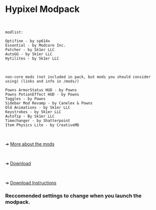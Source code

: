 # Hypixel Modpack

</br>

```|
modlist:

Optifine - by sp614x
Essential - by Modcore Inc.
Patcher - by Sk1er LLC
AutoGG - by Sk1er LLC
Hytilites - by Sk1er LLC
```

</br>

```
non-core mods (not included in pack, but mods you should consider using) (links and info in /mods/)

Powns ArmorStatus HUD - by Powns
Powns PotionEffect HUD - by Powns
Toggles - by Powns
Sidebar Mod Revamp - by Canelex & Powns
Old Animations - by Sk1er LLC
Keystrokes - by Sk1er LLC
AutoTip - By Sk1er LLC
Timechanger - by Shatterpoint
Item Physics Lite - by CreativeMD
```

</br>

➔ [More about the mods](https://github.com/snapperitwo/mc-utils/blob/main/modpacks/hypixel/mods/README.md)

</br>

➔ [Download]()

</br>

➔ [Download Instructions]()



### Reccomended settings to change when you launch the modpack.

